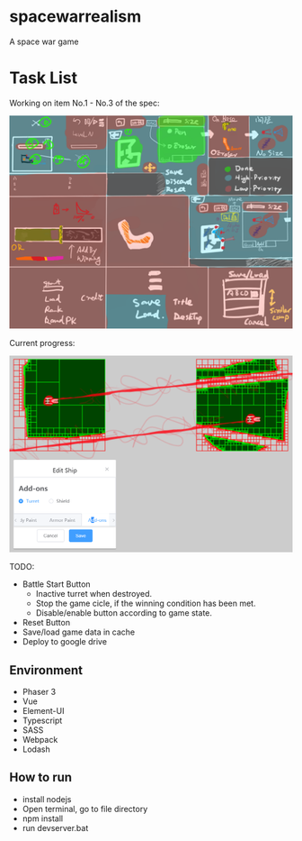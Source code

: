 # spacewarrealism
A space war game

# Task List

Working on item No.1 - No.3 of the spec:

![Specification](/assets/spec/实派宇宙IV.png "Specification")

Current progress:

![Progress](/assets/spec/2019-04-13.16-12-52.png "Progress")

TODO:
* Battle Start Button
	* Inactive turret when destroyed.
	* Stop the game cicle, if the winning condition has been met.
	* Disable/enable button according to game state.
* Reset Button
* Save/load game data in cache
* Deploy to google drive

## Environment

* Phaser 3 		
* Vue
* Element-UI
* Typescript 	
* SASS	
* Webpack 			
* Lodash

## How to run

* install nodejs
* Open terminal, go to file directory
* npm install
* run devserver.bat
